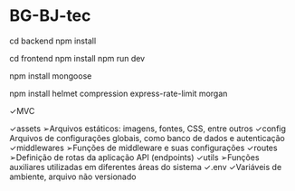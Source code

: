 # BG-BJ-tec

cd backend
npm install

cd frontend
npm install
npm run dev

npm install mongoose

npm install helmet compression express-rate-limit morgan

✓MVC

✓assets
➢Arquivos estáticos: imagens, fontes, CSS, entre outros
✓config
Arquivos de configurações globais, como banco de dados e autenticação
✓middlewares
➢Funções de middleware e suas configurações
✓routes
➢Definição de rotas da aplicação API (endpoints)
✓utils
➢Funções auxiliares utilizadas em diferentes áreas do sistema
✓.env
✓Variáveis de ambiente, arquivo não versionado